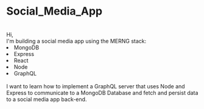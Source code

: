 # Social_Media_App
<br>
Hi,
<br>
I'm building a social media app using the MERNG stack: <br>
<li>MongoDB 
<li>Express
<li>React
<li>Node 
<li>GraphQL
<br>
<br>
I want to learn how to implement a GraphQL server that uses Node and Express to communicate to a MongoDB Database and fetch and persist data to a social media app back-end.
